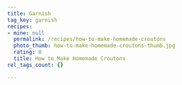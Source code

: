 ```yaml
---
title: Garnish
tag_key: garnish
recipes:
- mine: null
  permalink: /recipes/how-to-make-homemade-croutons
  photo_thumb: how-to-make-homemade-croutons-thumb.jpg
  rating: 0
  title: How to Make Homemade Croutons
rel_tags_count: {}

---
```


